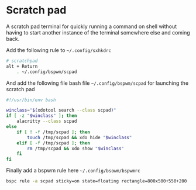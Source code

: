 # Scratch pad

A scratch pad terminal for quickly running a command on shell without having to start another instance of the terminal somewhere else and coming back.

Add the following rule to `~/.config/sxhkdrc`
```bash title="sxhkdrc"
# scratchpad
alt + Return
    . ~/.config/bspwm/scpad
```

And add the following file bash file `~/.config/bspwm/scpad` for launching the scratch pad
```bash title="scpad"
#!/usr/bin/env bash

winclass="$(xdotool search --class scpad)"
if [ -z "$winclass" ]; then
    alacritty --class scpad
else
    if [ ! -f /tmp/scpad ]; then
        touch /tmp/scpad && xdo hide "$winclass"
    elif [ -f /tmp/scpad ]; then
        rm /tmp/scpad && xdo show "$winclass"
    fi
fi
```

Finally add a bspwm rule here `~/.config/bsowm/bspwmrc`
```bash title="baspwmrc"
bspc rule -a scpad sticky=on state=floating rectangle=800x500+550+200
```
